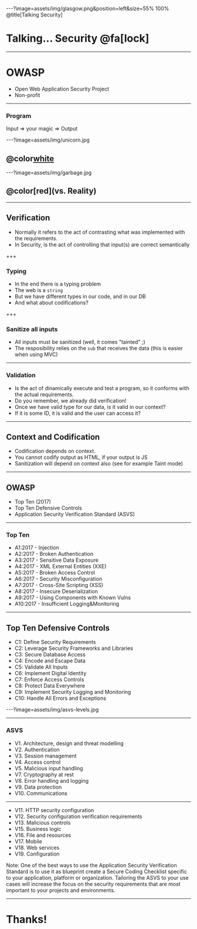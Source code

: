 ---?image=assets/img/glasgow.png&position=left&size=55% 100%
@title[Talking Security]

# Talking... Security @fa[lock]

---

# OWASP

- Open Web Application Security Project
- Non-profit 

---

### Program

Input => your magic => Output

---?image=assets/img/unicorn.jpg

## @color[white](Instagram)

---?image=assets/img/garbage.jpg

## @color[red](vs. Reality)

---
## Verification

- Normally it refers to the act of contrasting what was implemented with the requirements.
- In Security, is the act of controlling that input(s) are correct semantically

+++
### Typing

- In the end there is a typing problem
- The web is a `string`
- But we have different types in our code, and in our DB
- And what about codifications?

+++
### Sanitize all inputs

- All inputs must be sanitized (well, it comes "tainted" ;)
- The resposibility relies on the `sub` that receives the data (this is easier when using MVC)

---
### Validation

- Is the act of dinamically execute and test a program, so it conforms with the actual requirements.
- Do you remember, we already did verification!
- Once we have valid type for our data, is it valid in our context?
- If it is some ID, it is valid and the user can access it?

---
## Context and Codification

- Codification depends on context.
- You cannot codify output as HTML, if your output is JS
- Sanitization will depend on context also (see for example Taint mode)

---

## OWASP

- Top Ten (2017)
- Top Ten Defensive Controls
- Application Security Verification Standard (ASVS)

---

### Top Ten

- A1:2017 - Injection
- A2:2017 - Broken Authentication
- A3:2017 - Sensitive Data Exposure
- A4:2017 - XML External Entities (XXE)
- A5:2017 - Broken Access Control
- A6:2017 - Security Misconfiguration
- A7:2017 - Cross-Site Scripting (XSS)
- A8:2017 - Insecure Deserialization
- A9:2017 - Using Components with Known Vulns
- A10:2017 - Insufficient Logging&Monitoring

---

## Top Ten Defensive Controls

- C1: Define Security Requirements
- C2: Leverage Security Frameworks and Libraries
- C3: Secure Database Access
- C4: Encode and Escape Data
- C5: Validate All Inputs
- C6: Implement Digital Identity
- C7: Enforce Access Controls
- C8: Protect Data Everywhere
- C9: Implement Security Logging and Monitoring
- C10: Handle All Errors and Exceptions

---?image=assets/img/asvs-levels.jpg

---

### ASVS

- V1. Architecture, design and threat modelling
- V2.	Authentication
- V3.	Session management
- V4.	Access control
- V5.	Malicious input handling
- V7.	Cryptography at rest
- V8.	Error handling and logging
- V9.	Data protection
- V10. Communications

---

- V11. HTTP security configuration
- V12. Security configuration verification requirements
- V13. Malicious controls
- V15. Business logic
- V16. File and resources
- V17. Mobile
- V18. Web services
- V19. Configuration

Note: One of the best ways to use the Application Security Verification Standard is to use it as blueprint create a Secure Coding Checklist specific to your application, platform or organization. Tailoring the ASVS to your use cases will increase the focus on the security requirements that are most important to your projects and environments. 

---

# Thanks!
